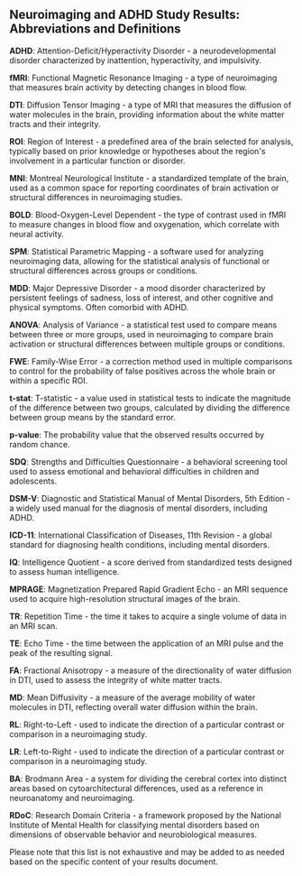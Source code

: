 ## Neuroimaging and ADHD Study Results: Abbreviations and Definitions 

**ADHD**: Attention-Deficit/Hyperactivity Disorder - a neurodevelopmental disorder characterized by inattention, hyperactivity, and impulsivity.

**fMRI**: Functional Magnetic Resonance Imaging - a type of neuroimaging that measures brain activity by detecting changes in blood flow. 

**DTI**: Diffusion Tensor Imaging - a type of MRI that measures the diffusion of water molecules in the brain, providing information about the white matter tracts and their integrity. 

**ROI**: Region of Interest - a predefined area of the brain selected for analysis, typically based on prior knowledge or hypotheses about the region's involvement in a particular function or disorder. 

**MNI**: Montreal Neurological Institute - a standardized template of the brain, used as a common space for reporting coordinates of brain activation or structural differences in neuroimaging studies. 

**BOLD**: Blood-Oxygen-Level Dependent - the type of contrast used in fMRI to measure changes in blood flow and oxygenation, which correlate with neural activity. 

**SPM**: Statistical Parametric Mapping - a software used for analyzing neuroimaging data, allowing for the statistical analysis of functional or structural differences across groups or conditions. 

**MDD**: Major Depressive Disorder - a mood disorder characterized by persistent feelings of sadness, loss of interest, and other cognitive and physical symptoms. Often comorbid with ADHD. 

**ANOVA**: Analysis of Variance - a statistical test used to compare means between three or more groups, used in neuroimaging to compare brain activation or structural differences between multiple groups or conditions. 

**FWE**: Family-Wise Error - a correction method used in multiple comparisons to control for the probability of false positives across the whole brain or within a specific ROI. 

**t-stat**: T-statistic - a value used in statistical tests to indicate the magnitude of the difference between two groups, calculated by dividing the difference between group means by the standard error. 

**p-value**: The probability value that the observed results occurred by random chance. 

**SDQ**: Strengths and Difficulties Questionnaire - a behavioral screening tool used to assess emotional and behavioral difficulties in children and adolescents. 

**DSM-V**: Diagnostic and Statistical Manual of Mental Disorders, 5th Edition - a widely used manual for the diagnosis of mental disorders, including ADHD. 

**ICD-11**: International Classification of Diseases, 11th Revision - a global standard for diagnosing health conditions, including mental disorders. 

**IQ**: Intelligence Quotient - a score derived from standardized tests designed to assess human intelligence. 

**MPRAGE**: Magnetization Prepared Rapid Gradient Echo - an MRI sequence used to acquire high-resolution structural images of the brain. 

**TR**: Repetition Time - the time it takes to acquire a single volume of data in an MRI scan. 

**TE**: Echo Time - the time between the application of an MRI pulse and the peak of the resulting signal. 

**FA**: Fractional Anisotropy - a measure of the directionality of water diffusion in DTI, used to assess the integrity of white matter tracts. 

**MD**: Mean Diffusivity - a measure of the average mobility of water molecules in DTI, reflecting overall water diffusion within the brain. 

**RL**: Right-to-Left - used to indicate the direction of a particular contrast or comparison in a neuroimaging study. 

**LR**: Left-to-Right - used to indicate the direction of a particular contrast or comparison in a neuroimaging study. 

**BA**: Brodmann Area - a system for dividing the cerebral cortex into distinct areas based on cytoarchitectural differences, used as a reference in neuroanatomy and neuroimaging. 

**RDoC**: Research Domain Criteria - a framework proposed by the National Institute of Mental Health for classifying mental disorders based on dimensions of observable behavior and neurobiological measures. 

Please note that this list is not exhaustive and may be added to as needed based on the specific content of your results document.
